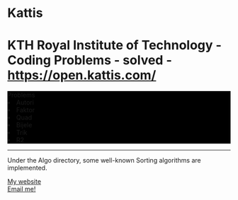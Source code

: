 # Kattis

# KTH Royal Institute of Technology - Coding Problems - solved - https://open.kattis.com/

<div style="background:black">
Problems
 <li> Autori</li>
 <li>Faktor</li>
 <li>Quad</li>
 <li> Bijele</li>
 <li>Trik</li>
 <li>R2</li>

</div>


<hr>

<p>Under the Algo directory, some well-known Sorting algorithms are implemented.</p>




<a href="http://douglaslandvik.com">My website</a><br>
<a href="mailto:douglas.landvik@gmail.com">Email me!</a>
